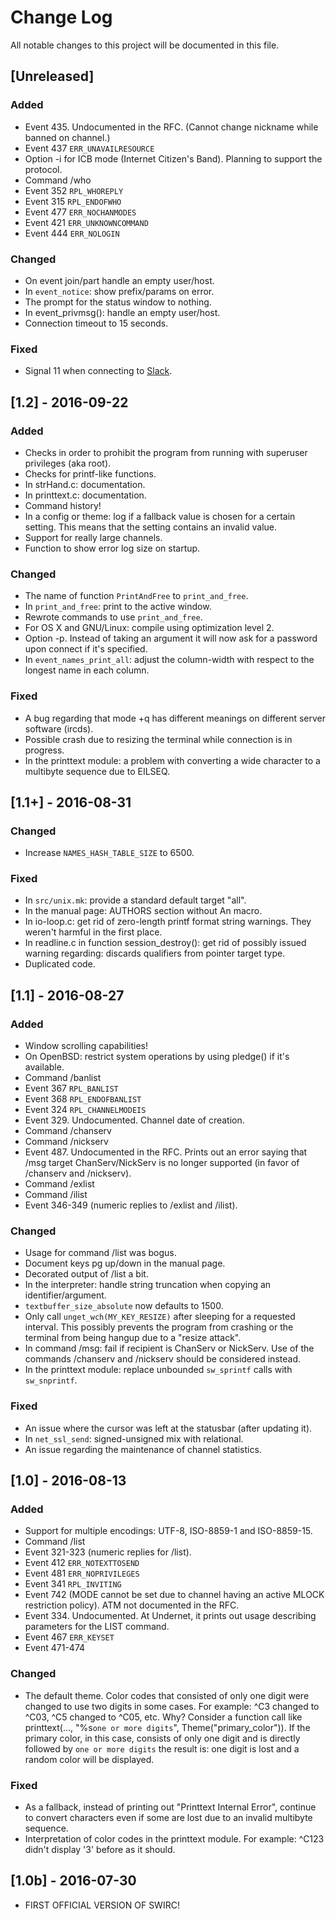 # Change Log #
All notable changes to this project will be documented in this file.

## [Unreleased] ##
### Added ###
- Event 435. Undocumented in the RFC. (Cannot change nickname while
  banned on channel.)
- Event 437 `ERR_UNAVAILRESOURCE`
- Option -i for ICB mode (Internet Citizen's Band). Planning to
  support the protocol.
- Command /who
- Event 352 `RPL_WHOREPLY`
- Event 315 `RPL_ENDOFWHO`
- Event 477 `ERR_NOCHANMODES`
- Event 421 `ERR_UNKNOWNCOMMAND`
- Event 444 `ERR_NOLOGIN`

### Changed ###
- On event join/part handle an empty user/host.
- In `event_notice`: show prefix/params on error.
- The prompt for the status window to nothing.
- In event_privmsg(): handle an empty user/host.
- Connection timeout to 15 seconds.

### Fixed ###
- Signal 11 when connecting to [Slack](https://slack.com/).

## [1.2] - 2016-09-22 ##
### Added ###
- Checks in order to prohibit the program from running with superuser
  privileges (aka root).
- Checks for printf-like functions.
- In strHand.c: documentation.
- In printtext.c: documentation.
- Command history!
- In a config or theme: log if a fallback value is chosen for a
  certain setting. This means that the setting contains an invalid
  value.
- Support for really large channels.
- Function to show error log size on startup.

### Changed ###
- The name of function `PrintAndFree` to `print_and_free`.
- In `print_and_free`: print to the active window.
- Rewrote commands to use `print_and_free`.
- For OS X and GNU/Linux: compile using optimization level 2.
- Option -p. Instead of taking an argument it will now ask for a
  password upon connect if it's specified.
- In `event_names_print_all`: adjust the column-width with respect to
  the longest name in each column.

### Fixed ###
- A bug regarding that mode +q has different meanings on different
  server software (ircds).
- Possible crash due to resizing the terminal while connection is in
  progress.
- In the printtext module: a problem with converting a wide character
  to a multibyte sequence due to EILSEQ.

## [1.1+] - 2016-08-31 ##
### Changed ###
- Increase `NAMES_HASH_TABLE_SIZE` to 6500.

### Fixed ###
- In `src/unix.mk`: provide a standard default target "all".
- In the manual page: AUTHORS section without An macro.
- In io-loop.c: get rid of zero-length printf format string
  warnings. They weren't harmful in the first place.
- In readline.c in function session_destroy(): get rid of possibly
  issued warning regarding: discards qualifiers from pointer target
  type.
- Duplicated code.

## [1.1] - 2016-08-27 ##
### Added ###
- Window scrolling capabilities!
- On OpenBSD: restrict system operations by using pledge() if it's
  available.
- Command /banlist
- Event 367 `RPL_BANLIST`
- Event 368 `RPL_ENDOFBANLIST`
- Event 324 `RPL_CHANNELMODEIS`
- Event 329. Undocumented. Channel date of creation.
- Command /chanserv
- Command /nickserv
- Event 487. Undocumented in the RFC. Prints out an error saying that
  /msg target ChanServ/NickServ is no longer supported (in favor of
  /chanserv and /nickserv).
- Command /exlist
- Command /ilist
- Event 346-349 (numeric replies to /exlist and /ilist).

### Changed ###
- Usage for command /list was bogus.
- Document keys pg up/down in the manual page.
- Decorated output of /list a bit.
- In the interpreter: handle string truncation when copying an
  identifier/argument.
- `textbuffer_size_absolute` now defaults to 1500.
- Only call `unget_wch(MY_KEY_RESIZE)` after sleeping for a requested
  interval. This possibly prevents the program from crashing or the
  terminal from being hangup due to a "resize attack".
- In command /msg: fail if recipient is ChanServ or NickServ. Use of
  the commands /chanserv and /nickserv should be considered instead.
- In the printtext module: replace unbounded `sw_sprintf` calls with
  `sw_snprintf`.

### Fixed ###
- An issue where the cursor was left at the statusbar (after updating
  it).
- In `net_ssl_send`: signed-unsigned mix with relational.
- An issue regarding the maintenance of channel statistics.

## [1.0] - 2016-08-13 ##
### Added ###
- Support for multiple encodings: UTF-8, ISO-8859-1 and ISO-8859-15.
- Command /list
- Event 321-323 (numeric replies for /list).
- Event 412 `ERR_NOTEXTTOSEND`
- Event 481 `ERR_NOPRIVILEGES`
- Event 341 `RPL_INVITING`
- Event 742 (MODE cannot be set due to channel having an active MLOCK
  restriction policy). ATM not documented in the RFC.
- Event 334. Undocumented. At Undernet, it prints out usage describing
  parameters for the LIST command.
- Event 467 `ERR_KEYSET`
- Event 471-474

### Changed ###
- The default theme. Color codes that consisted of only one digit were
  changed to use two digits in some cases. For example: ^C3 changed to
  ^C03, ^C5 changed to ^C05, etc. Why? Consider a function call like
  printtext(..., "%s`one or more digits`", Theme("primary_color")). If
  the primary color, in this case, consists of only one digit and is
  directly followed by `one or more digits` the result is: one digit
  is lost and a random color will be displayed.

### Fixed ###
- As a fallback, instead of printing out "Printtext Internal Error",
  continue to convert characters even if some are lost due to an
  invalid multibyte sequence.
- Interpretation of color codes in the printtext module. For example:
  ^C123 didn't display '3' before as it should.

## [1.0b] - 2016-07-30 ##
- FIRST OFFICIAL VERSION OF SWIRC!
